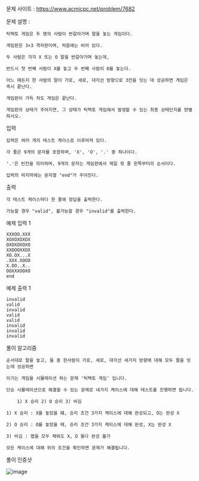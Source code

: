 문제 사이트 : https://www.acmicpc.net/problem/7682

문제 설명 :

    틱택토 게임은 두 명의 사람이 번갈아가며 말을 놓는 게임이다. 
    
    게임판은 3×3 격자판이며, 처음에는 비어 있다.
    
    두 사람은 각각 X 또는 O 말을 번갈아가며 놓는데, 
    
    반드시 첫 번째 사람이 X를 놓고 두 번째 사람이 O를 놓는다. 
    
    어느 때든지 한 사람의 말이 가로, 세로, 대각선 방향으로 3칸을 잇는 데 성공하면 게임은 즉시 끝난다. 
    
    게임판이 가득 차도 게임은 끝난다.

    게임판의 상태가 주어지면, 그 상태가 틱택토 게임에서 발생할 수 있는 최종 상태인지를 판별하시오.

입력

    입력은 여러 개의 테스트 케이스로 이루어져 있다.
    
    각 줄은 9개의 문자를 포함하며, 'X', 'O', '.' 중 하나이다.
    
    '.'은 빈칸을 의미하며, 9개의 문자는 게임판에서 제일 윗 줄 왼쪽부터의 순서이다.
    
    입력의 마지막에는 문자열 "end"가 주어진다.

출력

    각 테스트 케이스마다 한 줄에 정답을 출력한다. 
    
    가능할 경우 "valid", 불가능할 경우 "invalid"를 출력한다.

예제 입력 1 

    XXXOO.XXX
    XOXOXOXOX
    OXOXOXOXO
    XXOOOXXOX
    XO.OX...X
    .XXX.XOOO
    X.OO..X..
    OOXXXOOXO
    end

예제 출력 1 

    invalid
    valid
    invalid
    valid
    valid
    invalid
    invalid
    invalid
    
풀이 알고리즘

    순서대로 말을 놓고, 둘 중 한사람이 가로, 세로, 대각선 세가지 방향에 대해 모두 줄을 잇는데 성공하면
    
    이기는 게임을 시뮬레이션 하는 문제 '틱택토 게임' 입니다.
    
    단순 시뮬레이션으로 해결할 수 있는 문제로 네가지 케이스에 대해 테스트를 진행하면 됩니다.
    
        1) X 승리 2) O 승리 3) 비김
        
    1) X 승리 : X를 놓았을 떄, 승리 조건 3가지 케이스에 대해 완성되고, O는 완성 X
    
    2) O 승리 : O를 놓았을 때, 승리 조건 3가지 케이스에 대해 완성, X는 완성 X
    
    3) 비김 : 맵을 모두 채워도 X, O 둘다 완성 불가
    
    모든 케이스에 대해 위의 조건을 확인하면 문제가 해결됩니다.
    
풀이 인증샷 

![image](https://github.com/HHyoS/Algorithm/assets/57944215/7e0b3394-c4d4-4bdf-b4c2-60cf419103eb)

    
